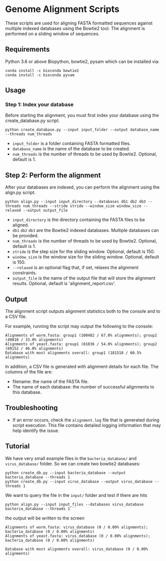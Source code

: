 # Genome Alignment Scripts
These scripts are used for aligning FASTA formatted sequences against multiple indexed databases using the Bowtie2 tool. The alignment is performed on a sliding window of sequences.

## Requirements
Python 3.6 or above
Biopython, bowtie2, pysam which can be installed via:

```
conda install -c bioconda bowtie2
conda install -c bioconda pysam
```

## Usage

### Step 1: Index your database
Before starting the alignment, you must first index your database using the create_database.py script.

```
python create_database.py --input input_folder --output database_name --threads num_threads
```

- `input_folder` is a folder containing FASTA formatted files.
- `database_name` is the name of the database to be created.
- `num_threads` is the number of threads to be used by Bowtie2. Optional, default is 1.

## Step 2: Perform the alignment
After your databases are indexed, you can perform the alignment using the align.py script.

```
python align.py --input input_directory --databases db1 db2 db3 --threads num_threads --stride stride --window_size window_size --relaxed --output output_file
```

- `input_directory` is the directory containing the FASTA files to be aligned.
- `db1` `db2` `db3` are the Bowtie2 indexed databases. Multiple databases can be provided.
- `num_threads` is the number of threads to be used by Bowtie2. Optional, default is 1.
- `stride` is the step size for the sliding window. Optional, default is 150.
- `window_size` is the window size for the sliding window. Optional, default is 150.
- `--relaxed` is an optional flag that, if set, relaxes the alignment constraints.
- `output_file` is the name of the output file that will store the alignment results. Optional, default is 'alignment_report.csv'.

## Output
The alignment script outputs alignment statistics both to the console and to a CSV file.

For example, running the script may output the following to the console:

```
Alignments of worm.fasta: group1 (100482 / 67.0% alignments); group2 (49810 / 33.0% alignments)
Alignments of yeast.fasta: group1 (81036 / 54.0% alignments); group2 (69152 / 46.0% alignments)
Database with most alignments overall: group1 (181518 / 60.5% alignments)
```

In addition, a CSV file is generated with alignment details for each file. The columns of the file are:

- filename: the name of the FASTA file.
- The name of each database: the number of successful alignments to this database.

## Troubleshooting
- If an error occurs, check the `alignment.log` file that is generated during script execution. This file contains detailed logging information that may help identify the issue.

## Tutorial

We have very small example files in the `bacteria_database/` and `virus_database/` folder. So we can create two bowtie2 databases:

```
python create_db.py --input bacteria_database --output bacteria_database --threads 1
python create_db.py --input virus_database --output virus_database --threads 1
```

We want to query the file in the `input/` folder and test if there are hits 

```
python align.py --input input_files --databases virus_database bacteria_database --threads 1```
```

the output will be written to the screen

```
Alignments of worm.fasta: virus_database (0 / 0.00% alignments); bacteria_database (0 / 0.00% alignments)
Alignments of yeast.fasta: virus_database (0 / 0.00% alignments); bacteria_database (0 / 0.00% alignments)

Database with most alignments overall: virus_database (0 / 0.00% alignments)
```
